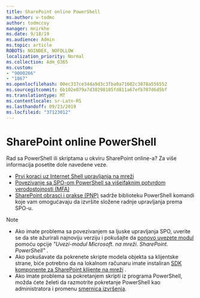 ```yaml
---
title: SharePoint online PowerShell
ms.author: v-todmc
author: todmccoy
manager: mnirkhe
ms.date: 9/18/19
ms.audience: Admin
ms.topic: article
ROBOTS: NOINDEX, NOFOLLOW
localization_priority: Normal
ms.collection: Adm_O365
ms.custom:
- "9000266"
- "1867"
ms.openlocfilehash: 00ec337ce34da9d3c3fba0a71602c3078a556552
ms.sourcegitcommit: 6b102e079a7d30298105fd811a67efb707d6d5bf
ms.translationtype: MT
ms.contentlocale: sr-Latn-RS
ms.lasthandoff: 09/23/2019
ms.locfileid: "37123012"
---
```

# <a name="sharepoint-online-powershell"></a>SharePoint online PowerShell

Rad sa PowerShell ili skriptama u okviru SharePoint online-a? Za više informacija posetite dole navedene veze.
- [Prvi koraci uz Internet Shell upravljanja na mreži](https://docs.microsoft.com/powershell/sharepoint/sharepoint-online/connect-sharepoint-online?view=sharepoint-ps)
- [Povezivanje sa SPO-om PowerShell sa višeifaknim potvrdom verodostojnosti (MFA)](https://docs.microsoft.com/powershell/sharepoint/sharepoint-online/connect-sharepoint-online?view=sharepoint-ps#to-connect-with-multifactor-authentication-mfa)
- [SharePoint obrasci i prakse (PNP)](https://docs.microsoft.com/powershell/sharepoint/sharepoint-pnp/sharepoint-pnp-cmdlets?view=sharepoint-ps) sadrže biblioteku PowerShell komandi koje vam omogućavaju da izvršite složene radnje upravljanja prema SPO-u.

> [!NOTE]
> - Ako imate problema sa povezivanjem sa ljuske upravljanja SPO, uverite se da ste ažurirali najnoviju verziju i pokušajte da [ponovo uvezete modul](https://docs.microsoft.com/powershell/developer/module/importing-a-powershell-module) pomoću opcije *"Uvezi-modul Microsoft. na mreži. SharePoint. PowerShell"* .
> - Ako pokušavate da pokrenete skripte modela objekta sa klijentske strane, biće potrebno da na lokalnom računaru imate instaliran [SDK komponente za SharePoint klijente na mreži](https://www.microsoft.com/download/details.aspx?id=42038) .
> - Ako imate problema sa pokretanjem skripti iz programa PowerShell, možda ćete želeti da razmotrite pokretanje PowerShell kao administratora i promenu [smernica izvršenja](https://docs.microsoft.com/powershell/module/microsoft.powershell.core/about/about_execution_policies?view=powershell-6).